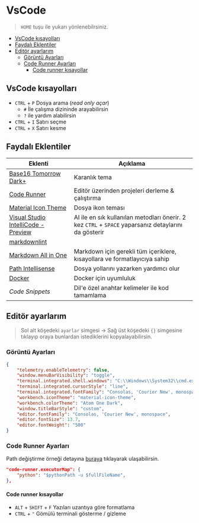 # VsCode <!-- omit in toc -->

> `HOME` tuşu ile yukarı yönlenebilrsiniz.

- [VsCode kısayolları](#vscode-k%C4%B1sayollar%C4%B1)
- [Faydalı Eklentiler](#faydal%C4%B1-eklentiler)
- [Editör ayarlarım](#edit%C3%B6r-ayarlar%C4%B1m)
  - [Görüntü Ayarları](#g%C3%B6r%C3%BCnt%C3%BC-ayarlar%C4%B1)
  - [Code Runner Ayarları](#code-runner-ayarlar%C4%B1)
    - [Code runner kısayollar](#code-runner-k%C4%B1sayollar)

## VsCode kısayolları

* `CTRL` + `P` Dosya arama (*read only açar*)
  * `#` İle çalışma dizininde arayabilirsin
  * `?` ile yardım alabilirsin
* `CTRL` + `I` Satırı seçme
* `CTRL` + `X` Satırı kesme

## Faydalı Eklentiler

| Eklenti                                                                                                                           | Açıklama                                                                                             |
| --------------------------------------------------------------------------------------------------------------------------------- | ---------------------------------------------------------------------------------------------------- |
| [Base16 Tomorrow Dark+](https://marketplace.visualstudio.com/items?itemName=Shurelia.base16-tomorrow-dark-vscode)                 | Karanlık tema                                                                                        |
| [Code Runner](https://marketplace.visualstudio.com/items?itemName=formulahendry.code-runner)                                      | Editör üzerinden projeleri derleme & çalıştırma                                                      |
| [Material Icon Theme](https://marketplace.visualstudio.com/items?itemName=PKief.material-icon-theme)                              | Dosya ikon teması                                                                                    |
| [Visual Studio IntelliCode - Preview](https://marketplace.visualstudio.com/items?itemName=VisualStudioExptTeam.vscodeintellicode) | AI ile en sık kullanılan metodları önerir. 2 kez `CTRL` + `SPACE` yaparsanız detaylarını da gösterir |
| [markdownlint](https://marketplace.visualstudio.com/items?itemName=DavidAnson.vscode-markdownlint)                                |                                                                                                      |
| [Markdown All in One](https://marketplace.visualstudio.com/items?itemName=yzhang.markdown-all-in-one)                             | Markdown için gerekli tüm içeriklere, kısayollara ve formatlayıcıya sahip                            |
| [Path Intellisense](https://marketplace.visualstudio.com/items?itemName=christian-kohler.path-intellisense)                       | Dosya yollarını yazarken yardımcı olur                                                               |
| [Docker](https://marketplace.visualstudio.com/items?itemName=PeterJausovec.vscode-docker)                                         | Docker için uyumluluk                                                                                |
| *Code Snippets*                                                                                                                   | Dil'e özel anahtar kelimeler ile kod tamamlama                                                       |

## Editör ayarlarım

> Sol alt köşedeki `ayarlar` simgesi -> Sağ üst köşedeki `{}` simgesine tıklayıp oraya bunlardan istediklerini kopyalayabilirsin.

### Görüntü Ayarları

```json
{
    "telemetry.enableTelemetry": false,
    "window.menuBarVisibility": "toggle",
    "terminal.integrated.shell.windows": "C:\\Windows\\System32\\cmd.exe",
    "terminal.integrated.cursorStyle": "line",
    "terminal.integrated.fontFamily": "Consolas, 'Courier New', monospace",
    "workbench.iconTheme": "material-icon-theme",
    "workbench.colorTheme": "Atom One Dark",
    "window.titleBarStyle": "custom",
    "editor.fontFamily": "Consolas, 'Courier New', monospace",
    "editor.fontSize": 13.7,
    "editor.fontWeight": "500"
}
```

### Code Runner Ayarları

Path değiştirme örneği detayına [buraya](https://stackoverflow.com/questions/50689210/how-to-setup-code-runner-in-visual-studio-code-for-python) tıklayarak ulaşabilirsin.

```json
"code-runner.executorMap": {
    "python": "$pythonPath -u $fullFileName",
},
```

#### Code runner kısayollar

* `ALT` + `SHIFT` + `F` Yazıları uzantıya göre formatlama
* `CTRL` + `"` Gömülü terminali gösterme / gizleme